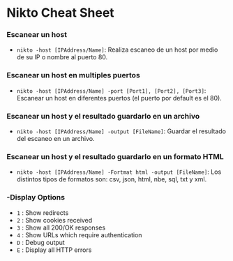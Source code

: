 # Nikto Cheat Sheet

### Escanear un host

- `nikto -host [IPAddress/Name]`: Realiza escaneo de un host por medio de su IP o nombre al puerto 80.

### Escanear un host en multiples puertos

- `nikto -host [IPAddress/Name] -port [Port1], [Port2], [Port3]`: Escanear un host en diferentes puertos (el puerto por default es el 80).

### Escanear un host y el resultado guardarlo en un archivo

- `nikto -host [IPAddress/Name] -output [FileName]`: Guardar el resultado del escaneo en un archivo.

### Escanear un host y el resultado guardarlo en un formato HTML

- `nikto -host [IPAddress/Name] -Fortmat html -output [FileName]`: Los distintos tipos de formatos son: csv, json, html, nbe, sql, txt y xml.

### -Display Options

- `1` : Show redirects
- `2` : Show cookies received
- `3` : Show all 200/OK responses
- `4` : Show URLs which require authentication
- `D` : Debug output
- `E` : Display all HTTP errors